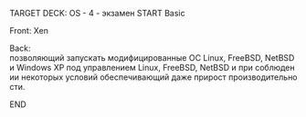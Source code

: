 TARGET DECK: OS - 4 - экзамен
START
Basic

Front: Xen  

Back: позволяющий запускать модифицированные ОС Linux, FreeBSD, NetBSD и Windows ХР под управлением Linux, FreeBSD, NetBSD и при соблюдении некоторых условий обеспечивающий даже прирост производительности.
<!--ID: 1663488760949-->
END 